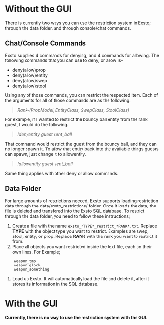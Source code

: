 # Without the GUI #
There is currently two ways you can use the restriction system in Exsto; through the data folder, and through console/chat commands.

## Chat/Console Commands ##
Exsto supplies 4 commands for denying, and 4 commands for allowing.  The following commands that you can use to deny, or allow is-
  * deny(allow)prop
  * deny(allow)entity
  * deny(allow)swep
  * deny(allow)stool

Using any of those commands, you can restrict the respected item.  Each of the arguments for all of those commands are as the following.
> _Rank-(PropModel, EntityClass, SwepClass, StoolClass)_

For example, if I wanted to restrict the bouncy ball entity from the rank guest, I would do the following.
> _!denyentity guest sent\_ball_

That command would restrict the guest from the bouncy ball, and they can no longer spawn it.  To allow that entity back into the available things guests can spawn, just change it to allowentity.
> _!allowentity guest sent\_ball_


Same thing applies with other deny or allow commands.

## Data Folder ##
For large amounts of restrictions needed, Exsto supports loading restriction data through the data/exsto\_restrictions/ folder.  Once it loads the data, the file is deleted and transfered into the Exsto SQL database.  To restrict through the data folder, you need to follow these instructions;

  1. Create a file with the name `exsto_*TYPE*_restrict_*RANK*.txt`.  Replace **TYPE** with the object type you want to restrict.  Examples are swep, stool, entity, or prop.  Replace **RANK** with the rank you want to restrict it from.
  1. Place all objects you want restricted inside the text file, each on their own lines.  For Example;
```
    weapon_tmp
    weapon_glock
    weapon_something
```
  1. Load up Exsto.  It will automatically load the file and delete it, after it stores its information in the SQL database.

# With the GUI #
**Currently, there is no way to use the restriction system with the GUI.**